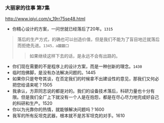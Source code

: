 ### 大丽家的往事 第7集
http://www.iqiyi.com/v_19rr75se48.html
- 你精心设计的方案，一问世就已经落后了20年。`1315`
>落后的生产方式，的确也可以创造价值，但是我们不能为了盲目地迁就落后而拒绝先进。`1345，a龖龖囗`
>>如果继续这样下去的话，是永远不会有出路的。
- 你们现在需要的不是程序上的设计方案，而是一种创新的理念。`1430`
- 临时抱佛脚，是没有办法解决问题的。1445
- 如果你只是夸夸其谈，在否定我们的时候拿不出建设性的意见，那我们又何必把您给请来呢？1505
- 我承认，方菲同志说的都是对的。我们的设备技术落后，科研力量也十分有限。但是我们全厂上下就没有一个人是在抱怨，都是在尽心尽力地完成好自己的科研和生产。1520
- 你以为光靠你的热情，就能够解决问题吗？1600
- 我军的所有反坦克武器，根本就不是苏军坦克的对手。1610